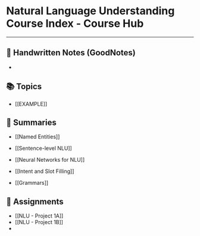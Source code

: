 # Natural Language Understanding Course Index - Course Hub
---
## 📄 Handwritten Notes (GoodNotes)
- 

## 📚 Topics
- [[EXAMPLE]]

## 📝 Summaries
- [[Named Entities]]
- [[Sentence-level NLU]]
- [[Neural Networks for NLU]]

- [[Intent and Slot Filling]]
- [[Grammars]]

## 📑 Assignments
- [[NLU - Project 1A]]
- [[NLU - Project 1B]]
- 

